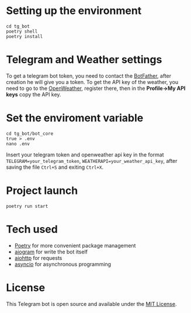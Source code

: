 # Setting up the environment
    cd tg_bot
    poetry shell
    poetry install

# Telegram and Weather settings
To get a telegram bot token, you need to contact the [BotFather](https://t.me/BotFather), after creation he will give you a token. To get the API key of the weather, you need to go to the [OpenWeather](https://openweathermap.org/), register there, then in the **Profile->My API keys** copy the API key.

# Set the enviroment variable
    cd tg_bot/bot_core
    true > .env
    nano .env 
Insert your telegram token and openweather api key in the format `TELEGRAM=your_telegram_token`, `WEATHERAPI=your_weather_api_key`, after saving the file `Ctrl+S` and exiting `Ctrl+X`.


# Project launch
    poetry run start

# Tech used

* [Poetry](https://python-poetry.org/) for more convenient package management
* [aiogram](https://aiogram.dev/) for write the bot itself
* [aiohttp](https://docs.aiohttp.org/en/stable/) for requests
* [asyncio](https://docs.python.org/3/library/asyncio.html) for asynchronous programming
# License

This Telegram bot is open source and available under the [MIT License](LICENCE).

